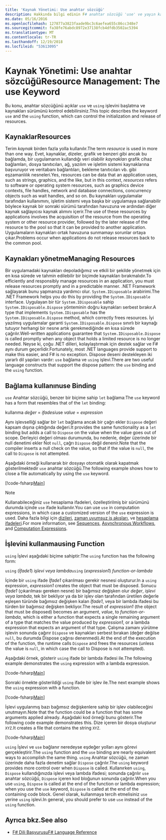 ```yaml
---
title: 'Kaynak Yönetimi: Use anahtar sözcüğü'
description: Hakkında bilgi edinin F# anahtar sözcüğü 'use' ve yayın kaynakların ve başlatma denetleyebilirsiniz 'using' işlev.
ms.date: 05/16/2016
ms.openlocfilehash: 127877a3823faade9bc3c6aefea655c86cc348e7
ms.sourcegitcommit: fa38fe76abdc8972e37138fcb4dfdb3502ac5394
ms.translationtype: MT
ms.contentlocale: tr-TR
ms.lasthandoff: 12/19/2018
ms.locfileid: "53613095"
---
```

# <a name="resource-management-the-use-keyword"></a><span data-ttu-id="3af9e-103">Kaynak Yönetimi: Use anahtar sözcüğü</span><span class="sxs-lookup"><span data-stu-id="3af9e-103">Resource Management: The use Keyword</span></span>

<span data-ttu-id="3af9e-104">Bu konu, anahtar sözcüğünü açıklar `use` ve `using` işlevini başlatma ve kaynakları sürümünü kontrol edebilirsiniz.</span><span class="sxs-lookup"><span data-stu-id="3af9e-104">This topic describes the keyword `use` and the `using` function, which can control the initialization and release of resources.</span></span>

## <a name="resources"></a><span data-ttu-id="3af9e-105">Kaynaklar</span><span class="sxs-lookup"><span data-stu-id="3af9e-105">Resources</span></span>

<span data-ttu-id="3af9e-106">Terim *kaynak* birden fazla yolla kullanılır.</span><span class="sxs-lookup"><span data-stu-id="3af9e-106">The term *resource* is used in more than one way.</span></span> <span data-ttu-id="3af9e-107">Evet, kaynaklar, dizeler, grafik ve benzeri gibi ancak bu bağlamda, bir uygulamanın kullandığı veri olabilir *kaynakları* grafik cihaz bağlamları, dosya tanıtıcıları, ağ, yazılım ve işletim sistemi kaynaklarına başvuruyor ve veritabanı bağlantıları, bekleme tanıtıcıları vb. gibi eşzamanlılık nesneleri.</span><span class="sxs-lookup"><span data-stu-id="3af9e-107">Yes, resources can be data that an application uses, such as strings, graphics, and the like, but in this context, *resources* refers to software or operating system resources, such as graphics device contexts, file handles, network and database connections, concurrency objects such as wait handles, and so on.</span></span> <span data-ttu-id="3af9e-108">Bu kaynakları uygulamalar tarafından kullanımını, işletim sistemi veya başka bir uygulamaya sağlanabilir böylece kaynak bir sonraki sürümü tarafından havuzuna ve ardından diğer kaynak sağlayıcısı kaynak alımını içerir.</span><span class="sxs-lookup"><span data-stu-id="3af9e-108">The use of these resources by applications involves the acquisition of the resource from the operating system or other resource provider, followed by the later release of the resource to the pool so that it can be provided to another application.</span></span> <span data-ttu-id="3af9e-109">Uygulamaların kaynakları ortak havuzuna sunmamayı sorunlar ortaya çıkar.</span><span class="sxs-lookup"><span data-stu-id="3af9e-109">Problems occur when applications do not release resources back to the common pool.</span></span>

## <a name="managing-resources"></a><span data-ttu-id="3af9e-110">Kaynakları yönetme</span><span class="sxs-lookup"><span data-stu-id="3af9e-110">Managing Resources</span></span>

<span data-ttu-id="3af9e-111">Bir uygulamadaki kaynakları depoladığımız ve etkili bir şekilde yönetmek için en kısa sürede ve tahmin edilebilir bir biçimde kaynakları bırakmalıdır.</span><span class="sxs-lookup"><span data-stu-id="3af9e-111">To efficiently and responsibly manage resources in an application, you must release resources promptly and in a predictable manner.</span></span> <span data-ttu-id="3af9e-112">.NET Framework sağlayarak bunu yapmanıza yardımcı olur. `System.IDisposable` arabirimi.</span><span class="sxs-lookup"><span data-stu-id="3af9e-112">The .NET Framework helps you do this by providing the `System.IDisposable` interface.</span></span> <span data-ttu-id="3af9e-113">Uygulayan bir tür `System.IDisposable` sahip `System.IDisposable.Dispose` yönteminin doğru kaynakları serbest bırakır.</span><span class="sxs-lookup"><span data-stu-id="3af9e-113">A type that implements `System.IDisposable` has the `System.IDisposable.Dispose` method, which correctly frees resources.</span></span> <span data-ttu-id="3af9e-114">İyi yazılmış uygulamalar garanti `System.IDisposable.Dispose` sınırlı bir kaynağı tutuyor herhangi bir nesne artık gerekmediğinde en kısa sürede çağrılır.</span><span class="sxs-lookup"><span data-stu-id="3af9e-114">Well-written applications guarantee that `System.IDisposable.Dispose` is called promptly when any object that holds a limited resource is no longer needed.</span></span> <span data-ttu-id="3af9e-115">Neyse ki, çoğu .NET dilleri, kolaylaştırmak için destek sağlar ve F# aynı durum geçerlidir.</span><span class="sxs-lookup"><span data-stu-id="3af9e-115">Fortunately, most .NET languages provide support to make this easier, and F# is no exception.</span></span> <span data-ttu-id="3af9e-116">Dispose deseni destekleyen iki yararlı dil yapıları vardır: `use` bağlama ve `using` işlevi.</span><span class="sxs-lookup"><span data-stu-id="3af9e-116">There are two useful language constructs that support the dispose pattern: the `use` binding and the `using` function.</span></span>

## <a name="use-binding"></a><span data-ttu-id="3af9e-117">Bağlama kullanın</span><span class="sxs-lookup"><span data-stu-id="3af9e-117">use Binding</span></span>

<span data-ttu-id="3af9e-118">`use` Anahtar sözcüğü, benzer bir biçime sahip `let` bağlama:</span><span class="sxs-lookup"><span data-stu-id="3af9e-118">The `use` keyword has a form that resembles that of the `let` binding:</span></span>

<span data-ttu-id="3af9e-119">kullanma *değer* = *ifadesi*</span><span class="sxs-lookup"><span data-stu-id="3af9e-119">use *value* = *expression*</span></span>

<span data-ttu-id="3af9e-120">Aynı işlevselliği sağlar bir `let` bağlama ancak bir çağrı ekler `Dispose` değeri kapsam dışına çıktığında değeri.</span><span class="sxs-lookup"><span data-stu-id="3af9e-120">It provides the same functionality as a `let` binding but adds a call to `Dispose` on the value when the value goes out of scope.</span></span> <span data-ttu-id="3af9e-121">Derleyici değeri olması durumunda, bu nedenle, değer üzerinde bir null denetimi ekler Not `null`, çağrı `Dispose` değil denenir.</span><span class="sxs-lookup"><span data-stu-id="3af9e-121">Note that the compiler inserts a null check on the value, so that if the value is `null`, the call to `Dispose` is not attempted.</span></span>

<span data-ttu-id="3af9e-122">Aşağıdaki örneği kullanarak bir dosyayı otomatik olarak kapatmak gösterilmektedir `use` anahtar sözcüğü.</span><span class="sxs-lookup"><span data-stu-id="3af9e-122">The following example shows how to close a file automatically by using the `use` keyword.</span></span>

[!code-fsharp[Main](../../../samples/snippets/fsharp/lang-ref-2/snippet6301.fs)]

> [!NOTE]
> <span data-ttu-id="3af9e-123">Kullanabileceğiniz `use` hesaplama ifadeleri, özelleştirilmiş bir sürümünü durumda içinde `use` ifade kullanılır.</span><span class="sxs-lookup"><span data-stu-id="3af9e-123">You can use `use` in computation expressions, in which case a customized version of the `use` expression is used.</span></span> <span data-ttu-id="3af9e-124">Daha fazla bilgi için [dizileri](sequences.md), [zaman uyumsuz iş akışları](asynchronous-workflows.md), ve [hesaplama ifadeleri](computation-expressions.md).</span><span class="sxs-lookup"><span data-stu-id="3af9e-124">For more information, see [Sequences](sequences.md), [Asynchronous Workflows](asynchronous-workflows.md), and [Computation Expressions](computation-expressions.md).</span></span>

## <a name="using-function"></a><span data-ttu-id="3af9e-125">İşlevini kullanma</span><span class="sxs-lookup"><span data-stu-id="3af9e-125">using Function</span></span>

<span data-ttu-id="3af9e-126">`using` İşlevi aşağıdaki biçime sahiptir:</span><span class="sxs-lookup"><span data-stu-id="3af9e-126">The `using` function has the following form:</span></span>

<span data-ttu-id="3af9e-127">`using` (*İfade1*) *işlevi veya lambda*</span><span class="sxs-lookup"><span data-stu-id="3af9e-127">`using` (*expression1*) *function-or-lambda*</span></span>

<span data-ttu-id="3af9e-128">İçinde bir `using` ifade *İfade1* çıkarılması gerekir nesnesi oluşturur.</span><span class="sxs-lookup"><span data-stu-id="3af9e-128">In a `using` expression, *expression1* creates the object that must be disposed.</span></span> <span data-ttu-id="3af9e-129">Sonucu *İfade1* (çıkarılması gereken nesne) bir bağımsız değişken olur *değer*, *işlevi veya lambda*, tek bir bekliyor ya da bir işlev olan tarafından üretilen değerle eşleşen türünde bağımsız değişken kalan *İfade1*, veya bir lambda ifadesi bu türden bir bağımsız değişken bekliyor.</span><span class="sxs-lookup"><span data-stu-id="3af9e-129">The result of *expression1* (the object that must be disposed) becomes an argument, *value*, to *function-or-lambda*, which is either a function that expects a single remaining argument of a type that matches the value produced by *expression1*, or a lambda expression that expects an argument of that type.</span></span> <span data-ttu-id="3af9e-130">Çalışma zamanı yürütme işlevin sonunda çağırır `Dispose` ve kaynakları serbest bırakan (değer değilse `null`, bu durumda Dispose çağrısı denenmedi).</span><span class="sxs-lookup"><span data-stu-id="3af9e-130">At the end of the execution of the function, the runtime calls `Dispose` and frees the resources (unless the value is `null`, in which case the call to Dispose is not attempted).</span></span>

<span data-ttu-id="3af9e-131">Aşağıdaki örnek, gösterir `using` ifade bir lambda ifadesi ile.</span><span class="sxs-lookup"><span data-stu-id="3af9e-131">The following example demonstrates the `using` expression with a lambda expression.</span></span>

[!code-fsharp[Main](../../../samples/snippets/fsharp/lang-ref-2/snippet6302.fs)]

<span data-ttu-id="3af9e-132">Sonraki örnekte gösterildiği `using` ifade bir işlev ile.</span><span class="sxs-lookup"><span data-stu-id="3af9e-132">The next example shows the `using` expression with a function.</span></span>

[!code-fsharp[Main](../../../samples/snippets/fsharp/lang-ref-2/snippet6303.fs)]

<span data-ttu-id="3af9e-133">İşlevi uygulanmış bazı bağımsız değişkenlere sahip bir işlev olabileceğini unutmayın.</span><span class="sxs-lookup"><span data-stu-id="3af9e-133">Note that the function could be a function that has some arguments applied already.</span></span> <span data-ttu-id="3af9e-134">Aşağıdaki kod örneği bunu gösterir.</span><span class="sxs-lookup"><span data-stu-id="3af9e-134">The following code example demonstrates this.</span></span> <span data-ttu-id="3af9e-135">Dize içeren bir dosya oluşturur `XYZ`.</span><span class="sxs-lookup"><span data-stu-id="3af9e-135">It creates a file that contains the string `XYZ`.</span></span>

[!code-fsharp[Main](../../../samples/snippets/fsharp/lang-ref-2/snippet6304.fs)]

<span data-ttu-id="3af9e-136">`using` İşlevi ve `use` bağlanır neredeyse eşdeğer yolları aynı görevi gerçekleştirir.</span><span class="sxs-lookup"><span data-stu-id="3af9e-136">The `using` function and the `use` binding are nearly equivalent ways to accomplish the same thing.</span></span> <span data-ttu-id="3af9e-137">`using` Anahtar sözcüğü, ne zaman üzerinde daha fazla denetim sağlar `Dispose` çağrılır.</span><span class="sxs-lookup"><span data-stu-id="3af9e-137">The `using` keyword provides more control over when `Dispose` is called.</span></span> <span data-ttu-id="3af9e-138">Kullanırken `using`, `Dispose` kullandığınızda işlevi veya lambda ifadesi; sonunda çağrılır `use` anahtar sözcüğü, `Dispose` içeren kod bloğunun sonunda çağrılır.</span><span class="sxs-lookup"><span data-stu-id="3af9e-138">When you use `using`, `Dispose` is called at the end of the function or lambda expression; when you use the `use` keyword, `Dispose` is called at the end of the containing code block.</span></span> <span data-ttu-id="3af9e-139">Genel olarak, kullanmaya tercih etmelisiniz `use` yerine `using` işlevi.</span><span class="sxs-lookup"><span data-stu-id="3af9e-139">In general, you should prefer to use `use` instead of the `using` function.</span></span>

## <a name="see-also"></a><span data-ttu-id="3af9e-140">Ayrıca bkz.</span><span class="sxs-lookup"><span data-stu-id="3af9e-140">See also</span></span>

- [<span data-ttu-id="3af9e-141">F# Dili Başvurusu</span><span class="sxs-lookup"><span data-stu-id="3af9e-141">F# Language Reference</span></span>](index.md)